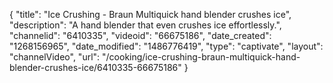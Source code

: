 {
    "title": "Ice Crushing - Braun Multiquick hand blender crushes ice",
    "description": "A hand blender that even crushes ice effortlessly.",
    "channelid": "6410335",
    "videoid": "66675186",
    "date_created": "1268156965",
    "date_modified": "1486776419",
    "type": "captivate",
    "layout": "channelVideo",
    "url": "\/cooking\/ice-crushing-braun-multiquick-hand-blender-crushes-ice\/6410335-66675186"
}